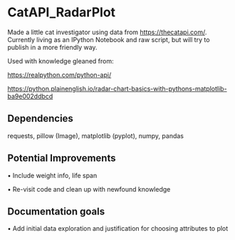 # CatAPI_RadarPlot
Made a little cat investigator using data from https://thecatapi.com/. Currently living as an IPython Notebook and raw script, but will try to publish in a more friendly way.

Used with knowledge gleaned from:

https://realpython.com/python-api/ 

https://python.plainenglish.io/radar-chart-basics-with-pythons-matplotlib-ba9e002ddbcd

## Dependencies
requests, pillow (Image), matplotlib (pyplot), numpy, pandas


## Potential Improvements
• Include weight info, life span

• Re-visit code and clean up with newfound knowledge

## Documentation goals
• Add initial data exploration and justification for choosing attributes to plot

